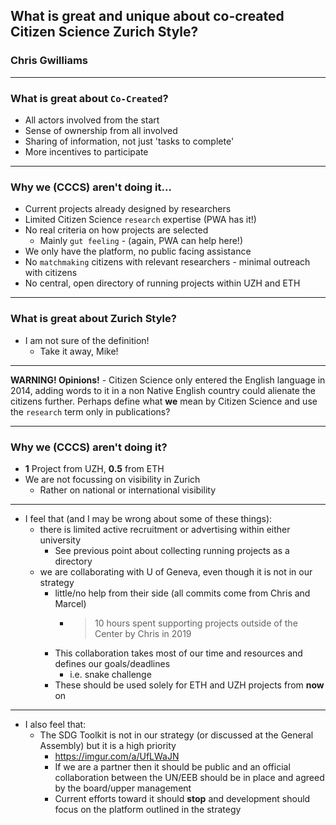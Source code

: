 ## What is great and unique about co-created Citizen Science Zurich Style?

### Chris Gwilliams

---

### What is great about `Co-Created`?

* All actors involved from the start
* Sense of ownership from all involved
* Sharing of information, not just 'tasks to complete'
* More incentives to participate

---

### Why we (CCCS) aren't doing it...

* Current projects already designed by researchers
* Limited Citizen Science `research` expertise (PWA has it!)
* No real criteria on how projects are selected
  * Mainly `gut feeling` - (again, PWA can help here!)
* We only have the platform, no public facing assistance
* No `matchmaking` citizens with relevant researchers - minimal outreach with citizens
* No central, open directory of running projects within UZH and ETH

---

### What is great about Zurich Style?

* I am not sure of the definition!
  * Take it away, Mike!
  
---

**WARNING! Opinions!** - Citizen Science only entered the English language in 2014, adding words to it in a non Native English country could alienate the citizens further. Perhaps define what **we** mean by Citizen Science and use the `research` term only in publications?

--- 

### Why we (CCCS) aren't doing it?

* **1** Project from UZH, **0.5** from ETH
* We are not focussing on visibility in Zurich
    * Rather on national or international visibility

---

* I feel that (and I may be wrong about some of these things):
  * there is limited active recruitment or advertising within either university
    * See previous point about collecting running projects as a directory
  * we are collaborating with U of Geneva, even though it is not in our strategy
    * little/no help from their side (all commits come from Chris and Marcel)
        * > 10 hours spent supporting projects outside of the Center by Chris in 2019
    * This collaboration takes most of our time and resources and defines our goals/deadlines
        * i.e. snake challenge
    * These should be used solely for ETH and UZH projects from **now** on

---

* I also feel that:
  * The SDG Toolkit is not in our strategy (or discussed at the General Assembly) but it is a high priority
    * https://imgur.com/a/UfLWaJN 
    * If we are a partner then it should be public and an official collaboration between the UN/EEB should be in place and agreed by the board/upper management
    * Current efforts toward it should **stop** and development should focus on the platform outlined in the strategy






